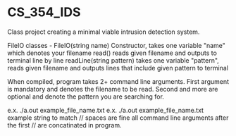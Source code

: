 # CS_354_IDS
Class project creating a minimal viable intrusion detection system.


FileIO classes - 
  FileIO(string name)
    Constructor, takes one variable "name" which denotes your filename
  read()
     reads given filename and outputs to terminal line by line
  readLine(string pattern)
     takes one variable "pattern", reads given filename and outputs lines that include given pattern to terminal
  
  When compiled, program takes 2+ command line arguments. 
  First argument is mandatory and denotes the filename to be read. 
  Second and more are optional and denote the pattern you are searching for.
  
  e.x. ./a.out example_file_name.txt 
  e.x. ./a.out example_file_name.txt example string to match  // spaces are fine all command line arguments after the first
                                                              // are concatinated in program.
